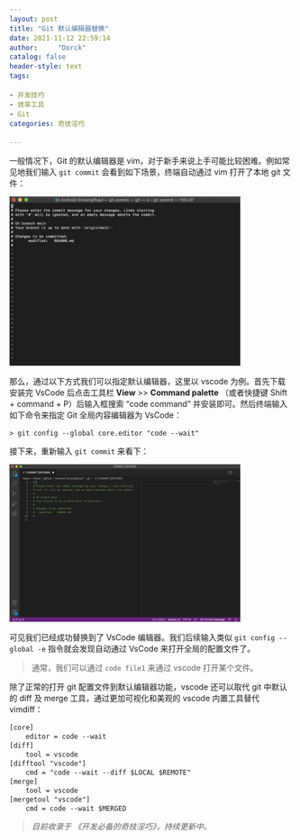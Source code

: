 ```yaml
---
layout: post
title: "Git 默认编辑器替换"
date: 2021-11-12 22:59:14
author:     "Dorck"
catalog: false
header-style: text
tags: 

- 开发技巧
- 效率工具
- Git
categories: 奇技淫巧

---
```


一般情况下，Git 的默认编辑器是 vim，对于新手来说上手可能比较困难。例如常见地我们输入 `git commit` 会看到如下场景，终端自动通过 vim 打开了本地 git 文件：

<img src="/img/in-post/post-tools/git_default_editor.png" alt="git_default_editor" style="zoom:40%;" />

那么，通过以下方式我们可以指定默认编辑器，这里以 vscode 为例。首先下载安装完 VsCode 后点击工具栏 **View** >> **Command palette** （或者快捷键 Shift + command + P）后输入框搜索 “code command” 并安装即可。然后终端输入如下命令来指定 Git 全局内容编辑器为 VsCode：

```
> git config --global core.editor "code --wait"
```

接下来，重新输入 `git commit` 来看下：

<img src="/img/in-post/post-tools/git_vscode_editor.png" alt="git_vscode_editor" style="zoom:40%;" />

可见我们已经成功替换到了 VsCode 编辑器。我们后续输入类似 `git config --global -e` 指令就会发现自动通过 VsCode 来打开全局的配置文件了。

> 通常，我们可以通过 `code file1` 来通过 vscode 打开某个文件。

除了正常的打开 git 配置文件到默认编辑器功能，vscode 还可以取代 git 中默认的 diff 及 merge 工具，通过更加可视化和美观的 vscode 内置工具替代 vimdiff：

```gfm
[core]
	editor = code --wait
[diff]
	tool = vscode
[difftool "vscode"]
	cmd = "code --wait --diff $LOCAL $REMOTE"
[merge]
    tool = vscode
[mergetool "vscode"]
    cmd = code --wait $MERGED
```



> *目前收录于 《开发必备的奇技淫巧》，持续更新中。*
